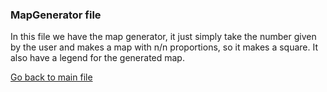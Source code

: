 ### MapGenerator file

In this file we have the map generator, it just simply take the number given by the user and makes a map with n/n proportions, so it makes a square. It also have a legend for the generated map.

[Go back to main file](../README.md)
